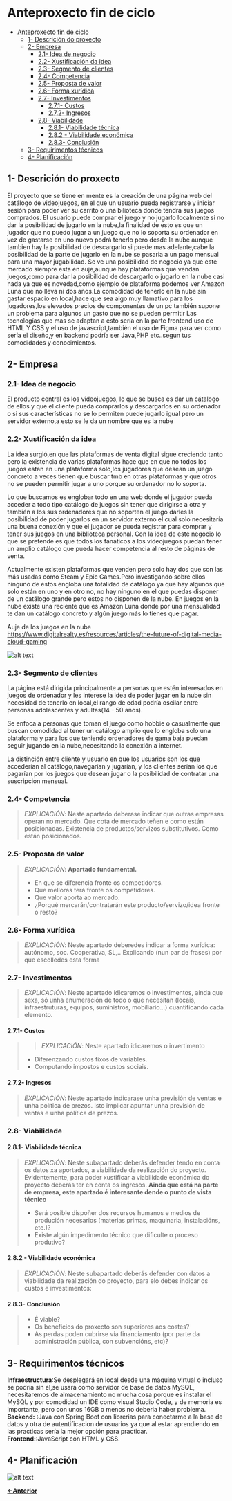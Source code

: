 # Anteproxecto fin de ciclo

- [Anteproxecto fin de ciclo](#anteproxecto-fin-de-ciclo)
  - [1- Descrición do proxecto](#1--descrición-do-proxecto)
  - [2- Empresa](#2--empresa)
    - [2.1- Idea de negocio](#21--idea-de-negocio)
    - [2.2- Xustificación da idea](#22--xustificación-da-idea)
    - [2.3- Segmento de clientes](#23--segmento-de-clientes)
    - [2.4- Competencia](#24--competencia)
    - [2.5- Proposta de valor](#25--proposta-de-valor)
    - [2.6- Forma xurídica](#26--forma-xurídica)
    - [2.7- Investimentos](#27--investimentos)
      - [2.7.1- Custos](#271--custos)
      - [2.7.2- Ingresos](#272--ingresos)
    - [2.8- Viabilidade](#28--viabilidade)
      - [2.8.1- Viabilidade técnica](#281--viabilidade-técnica)
      - [2.8.2 - Viabilidade económica](#282---viabilidade-económica)
      - [2.8.3- Conclusión](#283--conclusión)
  - [3- Requirimentos técnicos](#3--requirimentos-técnicos)
  - [4- Planificación](#4--planificación)


## 1- Descrición do proxecto

El proyecto que se tiene en mente es la creación de una página web del catálogo de videojuegos, en el que un usuario pueda registrarse y iniciar sesión para poder ver su carrito o una bilioteca donde tendrá sus juegos comprados.
El usuario puede comprar el juego y no jugarlo localmente si no dar la posibilidad de jugarlo en la nube,la finalidad de esto es que un jugador que no puedo jugar a un juego que no lo soporta su ordenador en vez de gastarse en uno nuevo podrá tenerlo pero desde la nube aunque tambien hay la posibilidad de descargarlo si puede mas adelante,cabe la posibilidad de la parte de jugarlo en la nube se pasaria a un pago mensual para una mayor jugabilidad.
Se ve una posibilidad de negocio ya que este mercado siempre esta en auje,aunque hay plataformas que vendan juegos,como para dar la posibilidad de descargarlo o jugarlo en la nube casi nada ya que es novedad,como ejemplo de plataforma podemos ver Amazon Luna que no lleva ni dos años.La comodidad de tenerlo en la nube sin gastar espacio en local,hace que sea algo muy llamativo para los jugadores,los elevados precios de componentes de un pc también supone un problema para algunos un gasto que no se pueden permitir
Las tecnologías que mas se adaptan a esto sería en la parte frontend uso de HTML Y CSS y el uso de javascript,también el uso de Figma para ver como sería el diseño,y en backend podría ser Java,PHP etc..segun tus comodidades y conocimientos.


## 2- Empresa

### 2.1- Idea de negocio

El producto central es los videojuegos, lo que se busca es dar un cátalogo de ellos y que el cliente pueda comprarlos y descargarlos en su ordenador
o si sus características no se lo permiten puede jugarlo igual pero un servidor externo,a esto se le da un nombre que es la nube

### 2.2- Xustificación da idea

La idea surgió,en que las plataformas de venta digital sigue creciendo tanto pero la existencia de varias plataformas hace que en que no todos los juegos estan en una plataforma solo,los jugadores que desean un juego concreto a veces tienen que buscar tmb en otras plataformas y que otros no se pueden permitir jugar a uno porque su ordenador no lo soporta.

Lo que buscamos es englobar todo en una web donde el jugador pueda acceder a todo tipo catálogo de juegos sin tener que dirigirse a otra y también a los sus ordenadores que no soporten el juego darles la posibilidad de poder jugarlos en un servidor externo el cual solo necesitaría una buena conexión y que el jugador se pueda registrar para comprar y tener sus juegos en una biblioteca personal.
Con la idea de este negocio lo que se pretende es que todos los fanáticos a los videojuegos puedan tener un amplio catálogo que pueda hacer competencia al resto de páginas de venta.

Actualmente existen plataformas que venden pero solo hay dos que son las más usadas como Steam y Epic Games.Pero investigando sobre ellos ninguno de estos engloba una totalidad de catálogo ya que hay algunos que solo están en uno y en otro no, no hay ninguno en el que puedas disponer de un catálogo grande pero estos no disponen de la nube.
En juegos en la nube existe una reciente que es Amazon Luna donde por una mensualidad te dan un catálogo concreto y algún juego más lo tienes que pagar.

Auje de los juegos en la nube
https://www.digitalrealty.es/resources/articles/the-future-of-digital-media-cloud-gaming

![alt text](<../img/Gráfico Análisis DAFO Creativo Multicolor.jpg>)


 
### 2.3- Segmento de clientes

La página está dirigida principalmente a personas que estén interesados en juegos de ordenador y les interese la idea de poder 
jugar en la nube sin necesidad de tenerlo en local,el rango de edad podría oscilar entre personas adolescentes y adultas(14 - 50 años).

Se enfoca a personas que toman el juego como hobbie o casualmente que buscan comodidad al tener un catálogo amplio que lo engloba solo una plataforma y para los que teniendo ordenadores de gama baja puedan seguir jugando en la nube,necesitando la conexión a internet.

La distinción entre cliente y usuario en que los usuarios son los que accederían al catálogo,navegarían y jugarían, y los clientes serían los que pagarían por los juegos que desean jugar o la posibilidad de contratar una suscripcion mensual.


### 2.4- Competencia

> _EXPLICACIÓN_: Neste apartado deberase indicar que outras empresas operan no mercado. Que cota de mercado teñen e como están posicionadas. Existencia de productos/servizos substitutivos. Como están posicionados.

### 2.5- Proposta de valor

> _EXPLICACIÓN_: **Apartado fundamental.**
>
> - En que se diferencia fronte os competidores.
> - Que melloras terá fronte os competidores.
> - Que valor aporta ao mercado.
> - ¿Porqué mercarán/contratarán este producto/servizo/idea fronte o resto?

### 2.6- Forma xurídica

> _EXPLICACIÓN_: Neste apartado deberedes indicar a forma xurídica: autónomo, soc. Cooperativa, SL,.. Explicando (nun par de frases) por que escolledes esta forma

### 2.7- Investimentos

> _EXPLICACIÓN_: Neste apartado idicaremos o investimentos, aínda que sexa, só unha enumeración de todo o que necesitan (locais, infraestruturas, equipos, suministros, mobiliario...) cuantificando cada elemento.

#### 2.7.1- Custos

> > _EXPLICACIÓN_: Neste apartado idicaremos o invertimento
>
> - Diferenzando custos fixos de variables.
> - Computando impostos e custos sociais.

#### 2.7.2- Ingresos

> _EXPLICACIÓN_: Neste apartado indicarase unha previsión de ventas e unha política de prezos. Isto implicar apuntar unha previsión de ventas e unha política de prezos.

### 2.8- Viabilidade

#### 2.8.1- Viabilidade técnica

> _EXPLICACIÓN_: Neste subapartado deberás defender tendo en conta os datos xa aportados, a viabilidade da realización do proyecto.
> Evidentemente, para poder xustificar a viabilidade económica do proyecto deberás ter en conta os ingresos. **Ainda que está na parte de empresa, este apartado é interesante dende o punto de vista técnico**
>
> - Será posible dispoñer dos recursos humanos e medios de produción necesarios (materias primas, maquinaria, instalacións, etc.)?
> - Existe algún impedimento técnico que dificulte o proceso produtivo?

#### 2.8.2 - Viabilidade económica

> _EXPLICACIÓN_: Neste subapartado deberás defender con datos a viabilidade da realización do proyecto, para elo debes indicar os custos e investimentos:

#### 2.8.3- Conclusión

> - É viable?
> - Os beneficios do proxecto son superiores aos costes?
> - As perdas poden cubrirse vía financiamento (por parte da administración pública, con subvencións, etc)?

## 3- Requirimentos técnicos

**Infraestructura**:Se desplegará en local desde una máquina virtual o incluso se podría sin el,se usará como servidor de base de datos MySQL, necesitaremos de almacenamiento no mucha cosa porque es instalar el MySQL y por comodidad un IDE como visual Studio Code, y de memoria es importante, pero con unos 16GB o menos no deberia haber problema.  
**Backend:** :Java con Spring Boot con librerias para conectarme a la base de datos y otra de autentificacion de usuarios ya que al estar aprendiendo en las practicas sería la mejor opción para practicar.  
**Frontend:**:JavaScript con HTML y CSS.  

## 4- Planificación 

![alt text](../img/calendario.jpg)

[**<-Anterior**](../../README.md)

